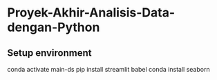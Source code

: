 # Proyek-Akhir-Analisis-Data-dengan-Python
## Setup environment
conda activate main-ds
pip install streamlit babel
conda install seaborn
